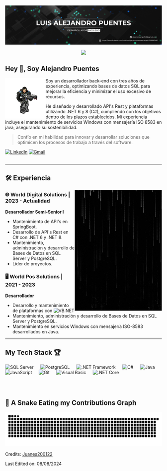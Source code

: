 ![Banner](assets/banner-readme.png)
<p align="center" style="color: white;">
    <img src="https://profile-counter.glitch.me/Juanes200122/count.svg" />
</p>




<h2>Hey 👋, Soy Alejandro Puentes<a href=""></a></h2><img align="left" src="assets/ZKZh.gif" width="130" />
<p>Soy un desarrollador back-end con tres años de experiencia, optimizando bases de datos SQL para mejorar la eficiencia y minimizar el uso excesivo de recursos.</p>
<p>He diseñado y
desarrollado API's Rest y plataformas utilizando .NET 6 y 8 (C#), cumpliendo con los objetivos dentro de los plazos establecidos. Mi experiencia incluye el mantenimiento de servicios Windows con mensajería ISO 8583 en java, asegurando su sostenibilidad.</p>

> Confío en mi habilidad para innovar y desarrollar soluciones que optimicen los procesos de trabajo a través del software.


[![LinkedIn](https://img.shields.io/badge/LinkedIn-0077B5?style=for-the-badge&logo=linkedin&logoColor=white)](https://www.linkedin.com/in/johndoe/)
[![Gmail](https://img.shields.io/badge/Gmail-D14836?style=for-the-badge&logo=gmail&logoColor=white)](mailto:tuemail@gmail.com)
<br><br>


---
## 🛠️ Experiencia

<img align="right" src="assets/1pX9.gif" width="280" />

### 🌐 World Digital Solutions | 2023 - Actualidad
**Desarrollador Semi-Senior I**

- Mantenimiento de API's en SpringBoot.
- Desarrollo de API's Rest en C# con .NET 6 y .NET 8.
- Mantenimiento, administración y desarrollo de Bases de Datos en SQL Server y PostgreSQL.
- Líder de proyectos.

### 🖥️ World Pos Solutions | 2021 - 2023
**Desarrollador**

- Desarrollo y mantenimiento de plataformas con <img alt="VB.NET" src="https://img.shields.io/badge/VB.NET-%235C2D91?logo=visual-studio&logoColor=white" style="border-radius: 4px;">
- Mantenimiento, administración y desarrollo de Bases de Datos en SQL Server y PostgreSQL.
- Mantenimiento en servicios Windows con mensajería ISO-8583 desarrollados en Java.

---

## My Tech Stack 🏆

<p align="left"> 

  <a> 
    <img alt="SQL Server" src="https://img.shields.io/badge/-SQL%20Server-CC2927?logo=microsoft-sql-server&logoColor=white">
  </a> 
  &emsp;
  <a> 
    <img alt="PostgreSQL" src="https://img.shields.io/badge/-PostgreSQL-336791?logo=postgresql&logoColor=white">
  </a> 
  &emsp;
  <a> 
     <img alt=".NET Framework" src="https://img.shields.io/badge/-.NET%20Framework-512BD4?logo=dotnet&logoColor=white">
   </a>
  &emsp;
  <a> 
    <img alt="C#" src="https://img.shields.io/badge/-C%23-239120?logo=c-sharp&logoColor=white">
  </a>
  &emsp;
   <a>
    <img alt="Java" src="https://img.shields.io/badge/Java-%23ED8B00.svg?logo=java&logoColor=white">
  </a>
  &emsp;
  <a>
    <img alt="JavaScript" src="https://img.shields.io/badge/JavaScript%20-%23F7DF1E.svg?logo=javascript&logoColor=black">
  </a>
  &emsp;
  <a>
    <img alt="Git" src="https://img.shields.io/badge/-Git-F05032?logo=git&logoColor=white"/>
  </a>
  &emsp; 
  <a> 
    <img alt="Visual Basic" src="https://img.shields.io/badge/-Visual%20Basic-5C2D91?logo=visual-studio&logoColor=white">
  </a> 
  &emsp;
  <a> 
    <img alt=".NET Core" src="https://img.shields.io/badge/-.NET%20Core-512BD4?logo=dotnet&logoColor=white">
  </a> 

</p>








</br></br>
	
## 🐍 A Snake Eating my Contributions Graph
	
<p align = "center">
	<img src = "https://github.com/7oSkaaa/7oSkaaa/blob/output/github-contribution-grid-snake.svg?" alt = "Snake Game"/>
</p>


Credits: [Juanes200122]()

Last Edited on: 08/08/2024
